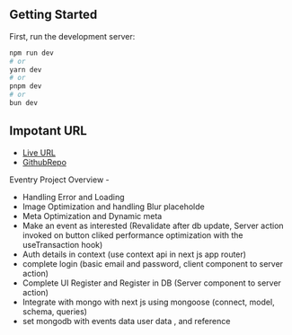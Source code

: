 
## Getting Started

First, run the development server:

```bash
npm run dev
# or
yarn dev
# or
pnpm dev
# or
bun dev
```




## Impotant URL



- [Live URL](https://nextjs.org/docs) 
- [GithubRepo](https://nextjs.org/learn) 


Eventry Project Overview - 
- Handling Error and Loading
- Image Optimization and handling Blur placeholde
- Meta Optimization and Dynamic meta 
- Make an event as interested (Revalidate after db update, Server action invoked on button cliked  performance optimization with the useTransaction hook)
- Auth details in context (use context api in next js app router)
- complete login (basic email and password, client component to server action)
- Complete UI Register and Register in DB (Server component to server action)
- Integrate with mongo with next js using mongoose (connect, model, schema, queries)
- set mongodb with events data user data , and reference 
